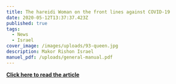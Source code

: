 ```yaml
---
title: The hareidi Woman on the front lines against COVID-19
date: 2020-05-12T13:37:37.423Z
published: true
tags:
  - News
  - Israel
cover_image: /images/uploads/93-queen.jpg
description: Makor Rishon Israel
manuel_pdf: /uploads/general-manual.pdf
---
```

**[Click here to read the article](https://www.makorrishon.co.il/news/227371/)**
